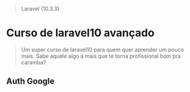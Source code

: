 > Laravel (10.3.3)

# Curso  de laravel10 avançado
> Um super curso de laravel10 para quem quer aprender um pouco mais. Sabe aquele algo á mais que te torna profissional bom pra caramba?

## Auth Google
